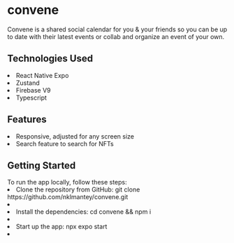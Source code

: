 # convene
Convene is a shared social calendar for you &amp; your friends so you can be up to date with their latest events or collab and organize an event of your own.

<h2>Technologies Used</h2>
<li>React Native Expo</li>
<li>Zustand</li>
<li>Firebase V9</li>
<li>Typescript</li>

<h2>Features</h2>
<li>Responsive, adjusted for any screen size</li>
<li>Search feature to search for NFTs</li>

<h2>Getting Started</h2>
To run the app locally, follow these steps:

<li>Clone the repository from GitHub: git clone https://github.com/nklmantey/convene.git<li>
<li>Install the dependencies: cd convene && npm i<li>
<li>Start up the app: npx expo start<li>

